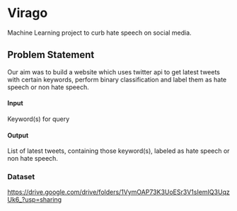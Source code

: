 # Virago
Machine Learning project to curb hate speech on social media.

## Problem Statement
Our aim was to build a website which uses twitter api to get latest tweets with certain keywords, perform binary classification and label them as hate speech or non hate speech.
#### Input
Keyword(s) for query
#### Output
List of latest tweets, containing those keyword(s), labeled as hate speech or non hate speech.

### Dataset 
https://drive.google.com/drive/folders/1VymOAP73K3UoESr3V1sIemIQ3UqzUk6_?usp=sharing

